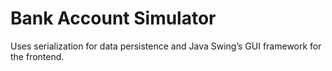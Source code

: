 # Bank Account Simulator
Uses serialization for data persistence and Java Swing’s GUI framework for the frontend.
